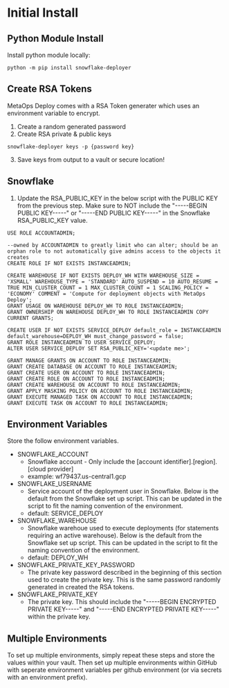 # Initial Install

## Python Module Install 

Install python module locally:
```
python -m pip install snowflake-deployer
```

## Create RSA Tokens

MetaOps Deploy comes with a RSA Token generater which uses an environment variable to encrypt.

1. Create a random generated password
2. Create RSA private & public keys

```
snowflake-deployer keys -p {password key}
```

3. Save keys from output to a vault or secure location!

## Snowflake 

1. Update the RSA_PUBLIC_KEY in the below script with the PUBLIC KEY from the previous step.  Make sure to NOT include the "-----BEGIN PUBLIC KEY-----" or "-----END PUBLIC KEY-----" in the Snowflake RSA_PUBLIC_KEY value.

```
USE ROLE ACCOUNTADMIN;
 
--owned by ACCOUNTADMIN to greatly limit who can alter; should be an orphan role to not automatically give admins access to the objects it creates
CREATE ROLE IF NOT EXISTS INSTANCEADMIN; 

CREATE WAREHOUSE IF NOT EXISTS DEPLOY_WH WITH WAREHOUSE_SIZE = 'XSMALL' WAREHOUSE_TYPE = 'STANDARD' AUTO_SUSPEND = 10 AUTO_RESUME = TRUE MIN_CLUSTER_COUNT = 1 MAX_CLUSTER_COUNT = 1 SCALING_POLICY = 'ECONOMY' COMMENT = 'Compute for deployment objects with MetaOps Deploy';
GRANT USAGE ON WAREHOUSE DEPLOY_WH TO ROLE INSTANCEADMIN; 
GRANT OWNERSHIP ON WAREHOUSE DEPLOY_WH TO ROLE INSTANCEADMIN COPY CURRENT GRANTS;

CREATE USER IF NOT EXISTS SERVICE_DEPLOY default_role = INSTANCEADMIN default_warehouse=DEPLOY_WH must_change_password = false;
GRANT ROLE INSTANCEADMIN TO USER SERVICE_DEPLOY;
ALTER USER SERVICE_DEPLOY SET RSA_PUBLIC_KEY='<update me>';

GRANT MANAGE GRANTS ON ACCOUNT TO ROLE INSTANCEADMIN;
GRANT CREATE DATABASE ON ACCOUNT TO ROLE INSTANCEADMIN;
GRANT CREATE USER ON ACCOUNT TO ROLE INSTANCEADMIN;
GRANT CREATE ROLE ON ACCOUNT TO ROLE INSTANCEADMIN;
GRANT CREATE WAREHOUSE ON ACCOUNT TO ROLE INSTANCEADMIN;
GRANT APPLY MASKING POLICY ON ACCOUNT TO ROLE INSTANCEADMIN;
GRANT EXECUTE MANAGED TASK ON ACCOUNT TO ROLE INSTANCEADMIN;
GRANT EXECUTE TASK ON ACCOUNT TO ROLE INSTANCEADMIN;
```

## Environment Variables

Store the follow environment variables.  
- SNOWFLAKE_ACCOUNT
    - Snowflake account - Only include the [account identifier].[region].[cloud provider]
    - example: wf79437.us-central1.gcp
- SNOWFLAKE_USERNAME
    - Service account of the deployment user in Snowflake.  Below is the default from the Snowflake set up script.  This can be updated in the script to fit the naming convention of the environment.
    - default: SERVICE_DEPLOY
- SNOWFLAKE_WAREHOUSE
    - Snowflake warehoue used to execute deployments (for statements requiring an active warehouse).  Below is the default from the Snowflake set up script. This can be updated in the script to fit the naming convention of the environment.
    - default: DEPLOY_WH
- SNOWFLAKE_PRIVATE_KEY_PASSWORD
    - The private key password described in the beginning of this section used to create the private key.  This is the same password randomly generated in created the RSA tokens.
- SNOWFLAKE_PRIVATE_KEY
    - The private key.  This should include the "-----BEGIN ENCRYPTED PRIVATE KEY-----" and "-----END ENCRYPTED PRIVATE KEY-----" within the private key.

## Multiple Environments

To set up multiple environments, simply repeat these steps and store the values within your vault.  Then set up multiple environments within GitHub with seperate environment variables per github environment (or via secrets with an environment prefix).